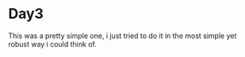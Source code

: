 # Day3 
This was a pretty simple one, i just tried to do it in the most simple yet robust way i could think of.